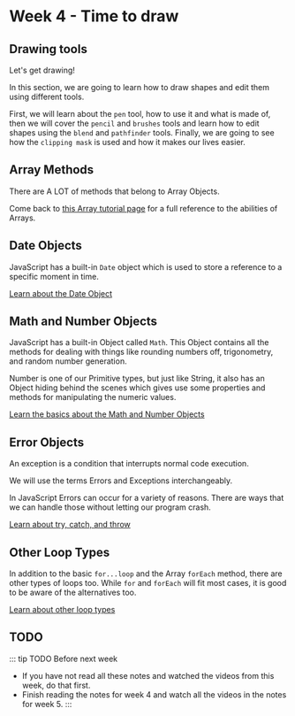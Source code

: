 # Week 4 - Time to draw 

## Drawing tools

Let's get drawing!

In this section, we are going to learn how to draw shapes and edit them using different tools.

First, we will learn about the `pen` tool, how to use it and what is made of, then we will cover the `pencil` and `brushes` tools and learn how to edit shapes using the `blend` and `pathfinder` tools. Finally, we are going to see how the `clipping mask` is used and how it makes our lives easier.

## Array Methods

There are A LOT of methods that belong to Array Objects.

Come back to [this Array tutorial page](./methods.md) for a full reference to the abilities of Arrays.

## Date Objects

JavaScript has a built-in `Date` object which is used to store a reference to a specific moment in time.

[Learn about the Date Object](./date.md)

## Math and Number Objects

JavaScript has a built-in Object called `Math`. This Object contains all the methods for dealing with things like rounding numbers off, trigonometry, and random number generation.

Number is one of our Primitive types, but just like String, it also has an Object hiding behind the scenes which gives use some properties and methods for manipulating the numeric values.

[Learn the basics about the Math and Number Objects](./math.md)

## Error Objects

An exception is a condition that interrupts normal code execution.

We will use the terms Errors and Exceptions interchangeably.

In JavaScript Errors can occur for a variety of reasons. There are ways that we can handle those without letting our program crash.

[Learn about try, catch, and throw](./throw.md)

## Other Loop Types

In addition to the basic `for...loop` and the Array `forEach` method, there are other types of loops too. While `for` and `forEach` will fit most cases, it is good to be aware of the alternatives too.

[Learn about other loop types](./loops.md)

## TODO

::: tip TODO Before next week

- If you have not read all these notes and watched the videos from this week, do that first.
- Finish reading the notes for week 4 and watch all the videos in the notes for week 5.
  :::
